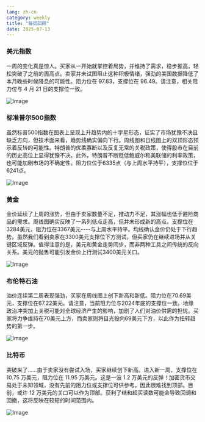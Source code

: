 ```yaml
---
lang: zh-cn
category: weekly
title: "每周回顾"
date: 2025-07-13
---
```


### 美元指数

一周的变化真是惊人。买家从一开始就掌控着局势，并维持了需求，稳步推高，轻松突破了之前的周高点。卖家并未试图阻止这种积极情绪，强劲的美国数据降低了本月晚些时候降息的可能性。阻力位在 97.63，支撑位在 96.49。请注意，相关阻力位与 4 月 21 日的支撑位一致。

![Image](https://markleighedu.github.io/img/Jul-2025/13-Jul-2025/usdindex.jpg)

### 标准普尔500指数

虽然标普500指数在图表上呈现上升趋势内的十字星形态，证实了市场犹豫不决且缺乏方向，但技术面来看，趋势线确实偏向下行。周线图和日线图上的双顶形态预示着反转的可能性。特朗普的优柔寡断以及反复无常的关税政策，使得股市在目前的历史高位上显得犹豫不决。此外，特朗普不断贬低鲍威尔和美联储的利率政策，也可能加剧市场的不确定性。阻力位位于6335点（与上周水平持平），支撑位位于6241点。

![Image](https://markleighedu.github.io/img/Jul-2025/13-Jul-2025/sp500.jpg)

### 黄金

金价延续了上周的涨势，但由于卖家数量不足，推动力不足，其涨幅也低于避险商品的需求。周线图确实反映了一系列低点走高，但并未形成新的高点。支撑位在3284美元，阻力位在3367美元----与上周水平持平。均线确认金价仍处于下行趋势。虽然我们看到卖家在3300美元支撑位下方测试，但买家仍在继续进场并从关键区域反弹。值得注意的是，美元和黄金走势同步，而非两种工具之间传统的反向关系。美元的抛售可能引发金价上行测试3400美元关口。

![Image](https://markleighedu.github.io/img/Jul-2025/13-Jul-2025/gold.jpg)

### 布伦特石油

油价连续第二周表现强劲，买家在周线图上创下新高和新低。阻力位在70.69美元，支撑位在67.22美元。请注意，当前阻力位与2024年底的支撑位一致。地缘政治冲突加上关税可能对全球经济产生的影响，加剧了人们对油价供需的担忧。买家将力争维持在70美元上方，而卖家则将目光投向69美元下方，以此作为扭转趋势的第一步。

![Image](https://markleighedu.github.io/img/Jul-2025/13-Jul-2025/brentoil.jpg)

### 比特币

突破来了……由于卖家没有尝试入场，买家继续创下新高。进入新一周，支撑位在 10.75 万美元，阻力位在 11.95 万美元。这是一波 1.2 万美元的反弹！加密货币交易处于未知领域，没有先前的阻力位或支撑位可供参考，因此很难找到顶部。目前，或许 12 万美元的关口可以作为顶部。获利了结和超买读数可能会导致回调和回撤，这将反映在较短的时间范围内。

![Image](https://markleighedu.github.io/img/Jul-2025/13-Jul-2025/bitcoin.jpg)

